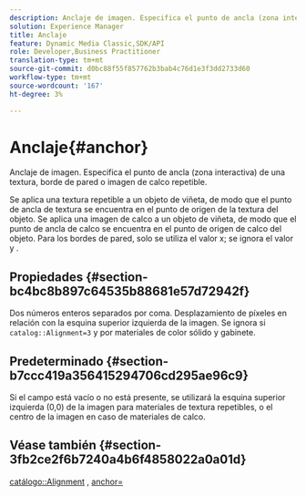 ```yaml
---
description: Anclaje de imagen. Especifica el punto de ancla (zona interactiva) de una textura, borde de pared o imagen de calco repetible.
solution: Experience Manager
title: Anclaje
feature: Dynamic Media Classic,SDK/API
role: Developer,Business Practitioner
translation-type: tm+mt
source-git-commit: d0bc88f55f857762b3bab4c76d1e3f3dd2733d60
workflow-type: tm+mt
source-wordcount: '167'
ht-degree: 3%

---
```



# Anclaje{#anchor}

Anclaje de imagen. Especifica el punto de ancla (zona interactiva) de una textura, borde de pared o imagen de calco repetible.

Se aplica una textura repetible a un objeto de viñeta, de modo que el punto de ancla de textura se encuentra en el punto de origen de la textura del objeto. Se aplica una imagen de calco a un objeto de viñeta, de modo que el punto de ancla de calco se encuentra en el punto de origen de calco del objeto. Para los bordes de pared, solo se utiliza el valor x; se ignora el valor y .

## Propiedades {#section-bc4bc8b897c64535b88681e57d72942f}

Dos números enteros separados por coma. Desplazamiento de píxeles en relación con la esquina superior izquierda de la imagen. Se ignora si `catalog::Alignment=3` y por materiales de color sólido y gabinete.

## Predeterminado {#section-b7ccc419a356415294706cd295ae96c9}

Si el campo está vacío o no está presente, se utilizará la esquina superior izquierda (0,0) de la imagen para materiales de textura repetibles, o el centro de la imagen en caso de materiales de calco.

## Véase también {#section-3fb2ce2f6b7240a4b6f4858022a0a01d}

[catálogo::Alignment](../../../../../ir-api/material-cat/image-rendering-api-ref/c-ir-material-catalog/c-ir-material-data-reference/r-ir-alignment.md#reference-e52152e8dc244d0aa13b40c615d0f399) ,  [anchor=](../../../../../ir-api/http-protocol/image-rendering-api-ref/c-ir-http-protocol-ref/c-ir-http-protocol-command-reference/r-ir-http-anchor.md#reference-d53923d785c9442997dc7f2199524c26)
